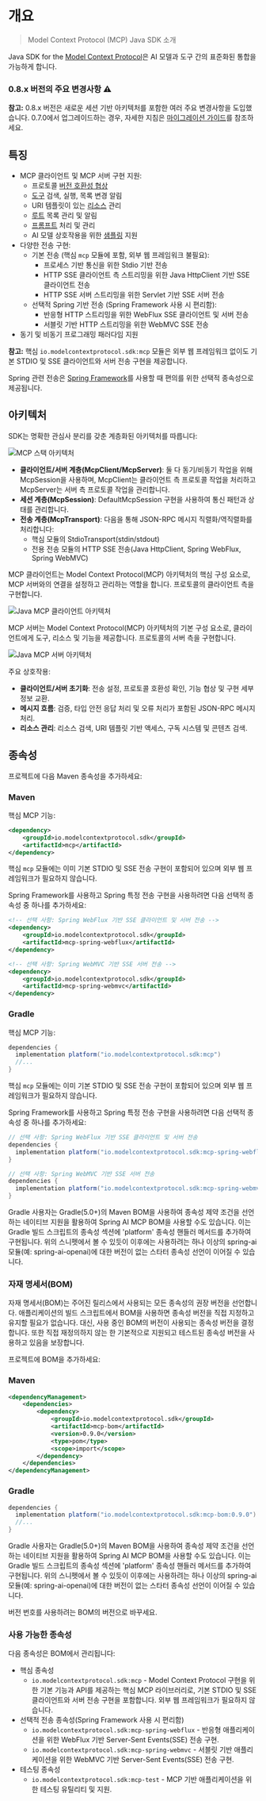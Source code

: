 # 개요

> Model Context Protocol (MCP) Java SDK 소개

Java SDK for the [Model Context Protocol](https://modelcontextprotocol.org/docs/concepts/architecture)은 
AI 모델과 도구 간의 표준화된 통합을 가능하게 합니다.

### 0.8.x 버전의 주요 변경사항 ⚠️

**참고:** 0.8.x 버전은 새로운 세션 기반 아키텍처를 포함한 여러 주요 변경사항을 도입했습니다.
0.7.0에서 업그레이드하는 경우, 자세한 지침은 [마이그레이션 가이드](https://github.com/modelcontextprotocol/java-sdk/blob/main/migration-0.8.0.md)를 참조하세요.

## 특징

* MCP 클라이언트 및 MCP 서버 구현 지원:
    * 프로토콜 [버전 호환성 협상](/specification/2024-11-05/basic/lifecycle/#initialization)
    * [도구](/specification/2024-11-05/server/tools/) 검색, 실행, 목록 변경 알림
    * URI 템플릿이 있는 [리소스](/specification/2024-11-05/server/resources/) 관리
    * [루트](/specification/2024-11-05/client/roots/) 목록 관리 및 알림
    * [프롬프트](/specification/2024-11-05/server/prompts/) 처리 및 관리
    * AI 모델 상호작용을 위한 [샘플링](/specification/2024-11-05/client/sampling/) 지원
* 다양한 전송 구현:
    * 기본 전송 (핵심 `mcp` 모듈에 포함, 외부 웹 프레임워크 불필요):
        * 프로세스 기반 통신을 위한 Stdio 기반 전송
        * HTTP SSE 클라이언트 측 스트리밍을 위한 Java HttpClient 기반 SSE 클라이언트 전송
        * HTTP SSE 서버 스트리밍을 위한 Servlet 기반 SSE 서버 전송
    * 선택적 Spring 기반 전송 (Spring Framework 사용 시 편리함):
        * 반응형 HTTP 스트리밍을 위한 WebFlux SSE 클라이언트 및 서버 전송
        * 서블릿 기반 HTTP 스트리밍을 위한 WebMVC SSE 전송
* 동기 및 비동기 프로그래밍 패러다임 지원

**참고:** 핵심 `io.modelcontextprotocol.sdk:mcp` 모듈은 외부 웹 프레임워크 없이도 기본 STDIO 및 SSE 클라이언트와 서버 전송 구현을 제공합니다.

Spring 관련 전송은 [Spring Framework](https://docs.spring.io/spring-ai/reference/api/mcp/mcp-client-boot-starter-docs.html)를 사용할 때 편의를 위한 선택적 종속성으로 제공됩니다.

## 아키텍처

SDK는 명확한 관심사 분리를 갖춘 계층화된 아키텍처를 따릅니다:

![MCP 스택 아키텍처](https://mintlify.s3.us-west-1.amazonaws.com/mcp/images/java/mcp-stack.svg)

* **클라이언트/서버 계층(McpClient/McpServer)**: 둘 다 동기/비동기 작업을 위해 McpSession을 사용하며,
  McpClient는 클라이언트 측 프로토콜 작업을 처리하고 McpServer는 서버 측 프로토콜 작업을 관리합니다.
* **세션 계층(McpSession)**: DefaultMcpSession 구현을 사용하여 통신 패턴과 상태를 관리합니다.
* **전송 계층(McpTransport)**: 다음을 통해 JSON-RPC 메시지 직렬화/역직렬화를 처리합니다:
    * 핵심 모듈의 StdioTransport(stdin/stdout)
    * 전용 전송 모듈의 HTTP SSE 전송(Java HttpClient, Spring WebFlux, Spring WebMVC)

MCP 클라이언트는 Model Context Protocol(MCP) 아키텍처의 핵심 구성 요소로, MCP 서버와의 연결을 설정하고 관리하는 역할을 합니다.
프로토콜의 클라이언트 측을 구현합니다.

![Java MCP 클라이언트 아키텍처](https://mintlify.s3.us-west-1.amazonaws.com/mcp/images/java/java-mcp-client-architecture.jpg)

MCP 서버는 Model Context Protocol(MCP) 아키텍처의 기본 구성 요소로, 클라이언트에게 도구, 리소스 및 기능을 제공합니다.
프로토콜의 서버 측을 구현합니다.

![Java MCP 서버 아키텍처](https://mintlify.s3.us-west-1.amazonaws.com/mcp/images/java/java-mcp-server-architecture.jpg)

주요 상호작용:

* **클라이언트/서버 초기화**: 전송 설정, 프로토콜 호환성 확인, 기능 협상 및 구현 세부 정보 교환.
* **메시지 흐름**: 검증, 타입 안전 응답 처리 및 오류 처리가 포함된 JSON-RPC 메시지 처리.
* **리소스 관리**: 리소스 검색, URI 템플릿 기반 액세스, 구독 시스템 및 콘텐츠 검색.

## 종속성

프로젝트에 다음 Maven 종속성을 추가하세요:

### Maven
핵심 MCP 기능:

```xml
<dependency>
    <groupId>io.modelcontextprotocol.sdk</groupId>
    <artifactId>mcp</artifactId>
</dependency>
```

핵심 `mcp` 모듈에는 이미 기본 STDIO 및 SSE 전송 구현이 포함되어 있으며 외부 웹 프레임워크가 필요하지 않습니다.

Spring Framework를 사용하고 Spring 특정 전송 구현을 사용하려면 다음 선택적 종속성 중 하나를 추가하세요:

```xml
<!-- 선택 사항: Spring WebFlux 기반 SSE 클라이언트 및 서버 전송 -->
<dependency>
    <groupId>io.modelcontextprotocol.sdk</groupId>
    <artifactId>mcp-spring-webflux</artifactId>
</dependency>

<!-- 선택 사항: Spring WebMVC 기반 SSE 서버 전송 -->
<dependency>
    <groupId>io.modelcontextprotocol.sdk</groupId>
    <artifactId>mcp-spring-webmvc</artifactId>
</dependency>
```

### Gradle
핵심 MCP 기능:

```groovy
dependencies {
  implementation platform("io.modelcontextprotocol.sdk:mcp")
  //...
}
```

핵심 `mcp` 모듈에는 이미 기본 STDIO 및 SSE 전송 구현이 포함되어 있으며 외부 웹 프레임워크가 필요하지 않습니다.

Spring Framework를 사용하고 Spring 특정 전송 구현을 사용하려면 다음 선택적 종속성 중 하나를 추가하세요:

```groovy
// 선택 사항: Spring WebFlux 기반 SSE 클라이언트 및 서버 전송
dependencies {
  implementation platform("io.modelcontextprotocol.sdk:mcp-spring-webflux")
}

// 선택 사항: Spring WebMVC 기반 SSE 서버 전송
dependencies {
  implementation platform("io.modelcontextprotocol.sdk:mcp-spring-webmvc")
}
```

Gradle 사용자는 Gradle(5.0+)의 Maven BOM을 사용하여 종속성 제약 조건을 선언하는 네이티브 지원을 활용하여 Spring AI MCP BOM을 사용할 수도 있습니다.
이는 Gradle 빌드 스크립트의 종속성 섹션에 'platform' 종속성 핸들러 메서드를 추가하여 구현됩니다.
위의 스니펫에서 볼 수 있듯이 이후에는 사용하려는 하나 이상의 spring-ai 모듈(예: spring-ai-openai)에 대한 버전이 없는 스타터 종속성 선언이 이어질 수 있습니다.

### 자재 명세서(BOM)

자재 명세서(BOM)는 주어진 릴리스에서 사용되는 모든 종속성의 권장 버전을 선언합니다.
애플리케이션의 빌드 스크립트에서 BOM을 사용하면 종속성 버전을 직접 지정하고 유지할 필요가 없습니다.
대신, 사용 중인 BOM의 버전이 사용되는 종속성 버전을 결정합니다.
또한 직접 재정의하지 않는 한 기본적으로 지원되고 테스트된 종속성 버전을 사용하고 있음을 보장합니다.

프로젝트에 BOM을 추가하세요:

### Maven
```xml
<dependencyManagement>
    <dependencies>
        <dependency>
            <groupId>io.modelcontextprotocol.sdk</groupId>
            <artifactId>mcp-bom</artifactId>
            <version>0.9.0</version>
            <type>pom</type>
            <scope>import</scope>
        </dependency>
    </dependencies>
</dependencyManagement>
```

### Gradle
```groovy
dependencies {
  implementation platform("io.modelcontextprotocol.sdk:mcp-bom:0.9.0")
  //...
}
```

Gradle 사용자는 Gradle(5.0+)의 Maven BOM을 사용하여 종속성 제약 조건을 선언하는 네이티브 지원을 활용하여 Spring AI MCP BOM을 사용할 수도 있습니다.
이는 Gradle 빌드 스크립트의 종속성 섹션에 'platform' 종속성 핸들러 메서드를 추가하여 구현됩니다.
위의 스니펫에서 볼 수 있듯이 이후에는 사용하려는 하나 이상의 spring-ai 모듈(예: spring-ai-openai)에 대한 버전이 없는 스타터 종속성 선언이 이어질 수 있습니다.

버전 번호를 사용하려는 BOM의 버전으로 바꾸세요.

### 사용 가능한 종속성

다음 종속성은 BOM에서 관리됩니다:

* 핵심 종속성
    * `io.modelcontextprotocol.sdk:mcp` - Model Context Protocol 구현을 위한 기본 기능과 API를 제공하는 핵심 MCP 라이브러리로, 기본 STDIO 및 SSE 클라이언트와 서버 전송 구현을 포함합니다. 외부 웹 프레임워크가 필요하지 않습니다.
* 선택적 전송 종속성(Spring Framework 사용 시 편리함)
    * `io.modelcontextprotocol.sdk:mcp-spring-webflux` - 반응형 애플리케이션을 위한 WebFlux 기반 Server-Sent Events(SSE) 전송 구현.
    * `io.modelcontextprotocol.sdk:mcp-spring-webmvc` - 서블릿 기반 애플리케이션을 위한 WebMVC 기반 Server-Sent Events(SSE) 전송 구현.
* 테스팅 종속성
    * `io.modelcontextprotocol.sdk:mcp-test` - MCP 기반 애플리케이션을 위한 테스팅 유틸리티 및 지원.
